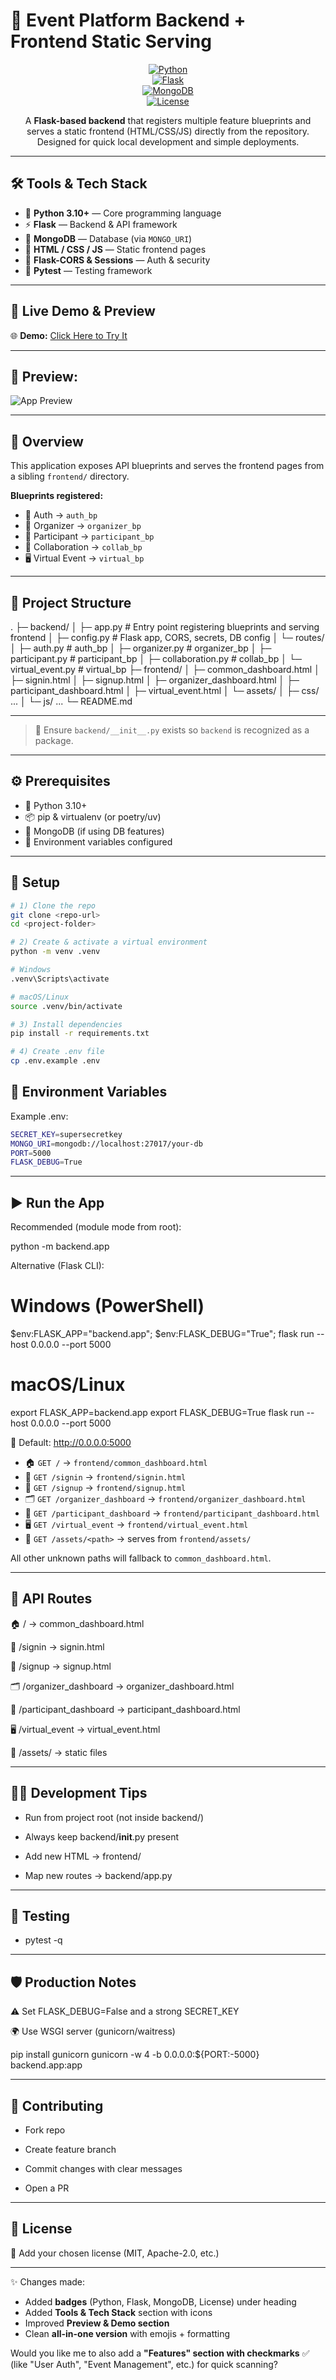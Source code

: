 # 🎉 Event Platform Backend + Frontend Static Serving  

<div align="center">
  
[![Python](https://img.shields.io/badge/Python-3.10%2B-blue?logo=python)](https://www.python.org/)  
[![Flask](https://img.shields.io/badge/Flask-Backend-black?logo=flask)](https://flask.palletsprojects.com/)  
[![MongoDB](https://img.shields.io/badge/MongoDB-Database-green?logo=mongodb)](https://www.mongodb.com/)  
[![License](https://img.shields.io/badge/License-MIT-yellow.svg)](#-license)  

A **Flask-based backend** that registers multiple feature blueprints and serves a static frontend (HTML/CSS/JS) directly from the repository. Designed for quick local development and simple deployments.  

</div>

---

## 🛠️ Tools & Tech Stack  

- 🐍 **Python 3.10+** — Core programming language  
- ⚡ **Flask** — Backend & API framework  
- 🍃 **MongoDB** — Database (via `MONGO_URI`)  
- 🎨 **HTML / CSS / JS** — Static frontend pages  
- 🔐 **Flask-CORS & Sessions** — Auth & security  
- 🧪 **Pytest** — Testing framework  

---

## 🔗 Live Demo & Preview  

🌐 **Demo:** [Click Here to Try It](#)  

---

## 📸 **Preview:**  

![App Preview](https://via.placeholder.com/900x500.png?text=Project+Preview)  

---

## 🧭 Overview  

This application exposes API blueprints and serves the frontend pages from a sibling `frontend/` directory.  

**Blueprints registered:**  
- 🔐 Auth → `auth_bp`  
- 👥 Organizer → `organizer_bp`  
- 🙋 Participant → `participant_bp`  
- 🤝 Collaboration → `collab_bp`  
- 🖥️ Virtual Event → `virtual_bp`  

---

## 🧱 Project Structure  

.
├─ backend/
│ ├─ app.py # Entry point registering blueprints and serving frontend
│ ├─ config.py # Flask app, CORS, secrets, DB config
│ └─ routes/
│ ├─ auth.py # auth_bp
│ ├─ organizer.py # organizer_bp
│ ├─ participant.py # participant_bp
│ ├─ collaboration.py # collab_bp
│ └─ virtual_event.py # virtual_bp
├─ frontend/
│ ├─ common_dashboard.html
│ ├─ signin.html
│ ├─ signup.html
│ ├─ organizer_dashboard.html
│ ├─ participant_dashboard.html
│ ├─ virtual_event.html
│ └─ assets/
│ ├─ css/ ...
│ └─ js/ ...
└─ README.md

---

> 📝 Ensure `backend/__init__.py` exists so `backend` is recognized as a package.  

---

## ⚙️ Prerequisites  

- 🐍 Python 3.10+  
- 📦 pip & virtualenv (or poetry/uv)  
- 🍃 MongoDB (if using DB features)  
- 🔑 Environment variables configured  

---

## 🚀 Setup  

```bash
# 1) Clone the repo
git clone <repo-url>
cd <project-folder>

# 2) Create & activate a virtual environment
python -m venv .venv

# Windows
.venv\Scripts\activate

# macOS/Linux
source .venv/bin/activate

# 3) Install dependencies
pip install -r requirements.txt

# 4) Create .env file
cp .env.example .env

```

## 🔐 Environment Variables

Example .env:

```bash
SECRET_KEY=supersecretkey
MONGO_URI=mongodb://localhost:27017/your-db
PORT=5000
FLASK_DEBUG=True

```
---

## ▶️ Run the App

Recommended (module mode from root):

python -m backend.app

Alternative (Flask CLI):

# Windows (PowerShell)
$env:FLASK_APP="backend.app"; $env:FLASK_DEBUG="True"; flask run --host 0.0.0.0 --port 5000

# macOS/Linux
export FLASK_APP=backend.app
export FLASK_DEBUG=True
flask run --host 0.0.0.0 --port 5000

📍 Default: http://0.0.0.0:5000
- 🏠 `GET /` → `frontend/common_dashboard.html`
- 🔑 `GET /signin` → `frontend/signin.html`
- 📝 `GET /signup` → `frontend/signup.html`
- 🗂️ `GET /organizer_dashboard` → `frontend/organizer_dashboard.html`
- 🙋 `GET /participant_dashboard` → `frontend/participant_dashboard.html`
- 🖥️ `GET /virtual_event` → `frontend/virtual_event.html`
- 🎨 `GET /assets/<path>` → serves from `frontend/assets/`

All other unknown paths will fallback to `common_dashboard.html`.

---

## 🔌 API Routes

🏠 / → common_dashboard.html

🔑 /signin → signin.html

📝 /signup → signup.html

🗂️ /organizer_dashboard → organizer_dashboard.html

🙋 /participant_dashboard → participant_dashboard.html

🖥️ /virtual_event → virtual_event.html

🎨 /assets/<path> → static files

---

## 🧑‍💻 Development Tips

- Run from project root (not inside backend/)

- Always keep backend/__init__.py present

- Add new HTML → frontend/

- Map new routes → backend/app.py

---

## 🧪 Testing

- pytest -q

---
## 🛡️ Production Notes

⚠️ Set FLASK_DEBUG=False and a strong SECRET_KEY

🌍 Use WSGI server (gunicorn/waitress)

pip install gunicorn
gunicorn -w 4 -b 0.0.0.0:${PORT:-5000} backend.app:app

---

## 🤝 Contributing

- Fork repo

- Create feature branch

- Commit changes with clear messages

- Open a PR

---

## 📄 License

📝 Add your chosen license (MIT, Apache-2.0, etc.)

---

✨ Changes made:  
- Added **badges** (Python, Flask, MongoDB, License) under heading  
- Added **Tools & Tech Stack** section with icons  
- Improved **Preview & Demo section**  
- Clean **all-in-one version** with emojis + formatting  

Would you like me to also add a **"Features" section with checkmarks** ✅ (like "User Auth", "Event Management", etc.) for quick scanning?
